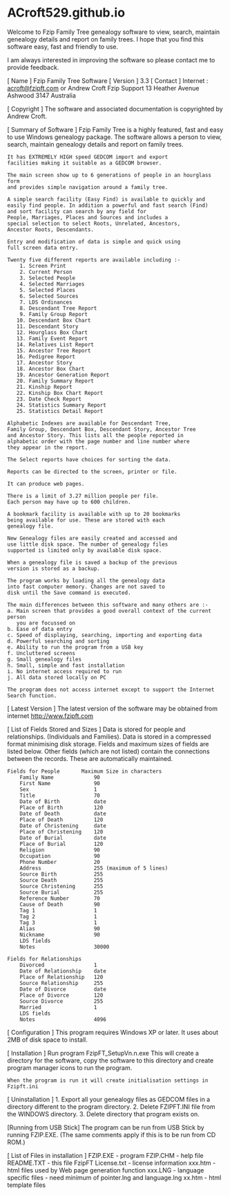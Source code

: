 # ACroft529.github.io
Welcome to Fzip Family Tree
genealogy software to view, search, maintain genealogy
details and report on family trees. I hope that you find
this software easy, fast and friendly to use.

I am always interested in improving the software so
please contact me to provide feedback.

[ Name    ] Fzip Family Tree Software
[ Version ] 3.3
[ Contact ] Internet  :	acroft@fzipft.com or
    Andrew Croft
    Fzip Support
    13 Heather Avenue
    Ashwood 3147
    Australia
	
[ Copyright ]
    The software and associated documentation is copyrighted 
    by Andrew Croft. 

[ Summary of Software ]
    Fzip Family Tree is a highly featured,
    fast and easy to use Windows genealogy package. 
    The software allows a person to view, search, 
    maintain genealogy details and report on family trees.

    It has EXTREMELY HIGH speed GEDCOM import and export
    facilities making it suitable as a GEDCOM browser.
	
    The main screen show up to 6 generations of people in an hourglass form
    and provides simple navigation around a family tree. 

    A simple search facility (Easy Find) is available to quickly and 
    easily find people. In addition a powerful and fast search (Find)
    and sort facility can search by any field for 
    People, Marriages, Places and Sources and includes a 
    special selection to select Roots, Unrelated, Ancestors, 
    Ancestor Roots, Descendants.

    Entry and modification of data is simple and quick using 
    full screen data entry.

    Twenty five different reports are available including :-
        1. Screen Print		 
        2. Current Person
        3. Selected People
        4. Selected Marriages
        5. Selected Places
        6. Selected Sources
        7. LDS Ordinances
        8. Descendant Tree Report
        9. Family Group Report
       10. Descendant Box Chart
       11. Descendant Story
       12. Hourglass Box Chart
       13. Family Event Report
       14. Relatives List Report
       15. Ancestor Tree Report
       16. Pedigree Report
       17. Ancestor Story
       18. Ancestor Box Chart
       19. Ancestor Generation Report
       20. Family Summary Report
       21. Kinship Report
       22. Kinship Box Chart Report
       23. Date Check Report
       24. Statistics Summary Report
       25. Statistics Detail Report
 	            
    Alphabetic Indexes are available for Descendant Tree,
    Family Group, Descendant Box, Descendant Story, Ancestor Tree
    and Ancestor Story. This lists all the people reported in
    alphabetic order with the page number and line number where
    they appear in the report.
	       
    The Select reports have choices for sorting the data.
    
    Reports can be directed to the screen, printer or file.

    It can produce web pages.

    There is a limit of 3.27 million people per file. 
    Each person may have up to 600 children.

    A bookmark facility is available with up to 20 bookmarks
    being available for use. These are stored with each 
    genealogy file.

    New Genealogy files are easily created and accessed and 
    use little disk space. The number of genealogy files  
    supported is limited only by available disk space.

    When a genealogy file is saved a backup of the previous 
    version is stored as a backup.

    The program works by loading all the genealogy data 
    into fast computer memory. Changes are not saved to 
    disk until the Save command is executed.
	
    The main differences between this software and many others are :-
    a. Main screen that provides a good overall context of the current person 
       you are focussed on
    b. Ease of data entry
    c. Speed of displaying, searching, importing and exporting data
    d. Powerful searching and sorting
    e. Ability to run the program from a USB key
    f. Uncluttered screens
    g. Small genealogy files
    h. Small, simple and fast installation
	i. No internet access required to run
    j. All data stored locally on PC
   
    The program does not access internet except to support the Internet Search function.

[ Latest Version ]
    The latest version of the software may be obtained from internet 
	http://www.fzipft.com

[ List of Fields Stored and Sizes ]
    Data is stored for people and relationships. (Individuals
    and Families). Data is stored in a compressed format 
    minimising disk storage. Fields and maximum sizes of 
    fields are listed below. Other fields (which are not 
    listed) contain the connections between the records.
    These are automatically maintained.

    Fields for People       Maximum Size in characters
        Family Name             90
        First Name              90
        Sex                     1
        Title                   70
        Date of Birth           date
        Place of Birth          120
        Date of Death           date
        Place of Death          120
        Date of Christening     date
        Place of Christening    120
        Date of Burial          date
        Place of Burial         120
        Religion                90
        Occupation              90
		Phone Number            20
        Address                 255 (maximum of 5 lines)
        Source Birth            255
        Source Death            255
        Source Christening      255
        Source Burial           255
        Reference Number        70
        Cause of Death          90
        Tag 1                   1
        Tag 2                   1
        Tag 3                   1
        Alias                   90
        Nickname                90
        LDS fields
        Notes                   30000
		
    Fields for Relationships
        Divorced                1
        Date of Relationship    date
        Place of Relationship   120
        Source Relationship     255
        Date of Divorce         date
        Place of Divorce        120
        Source Divorce	        255
        Married                 1
        LDS fields
        Notes                   4096

[ Configuration ]
    This program requires Windows XP or later.
    It uses about 2MB of disk space to install.

[ Installation ]
    Run program FzipFT_SetupVn.n.exe
    This will create a directory for the software,
    copy the software to this directory and create
    program manager icons to run the program.

    When the program is run it will create initialisation settings in Fzipft.ini

[ Uninstallation ]
    1. Export all your genealogy files as GEDCOM files in a
       directory different to the program directory.
    2. Delete FZIPFT.INI file from the WINDOWS directory.
    3. Delete directory that program exists on.

[Running from USB Stick]
    The program can be run from USB Stick by running 
    FZIP.EXE. (The same comments apply if this is to be
    run from CD ROM.)

[ List of Files in installation ]
    FZIP.EXE        	- program
    FZIP.CHM        	- help file
    README.TXT      	- this file
    FzipFT License.txt  - license information
    xxx.htm 		- html files used by Web page generation function
    xxx.LNG         	- language specific files - need minimum of pointer.lng and language.lng
    xx.htm		- html template files
